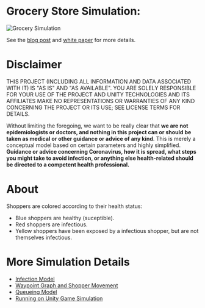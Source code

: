# Grocery Store Simulation:
![Grocery Simulation](docs/images/SimulationRunning.png "Grocery Simulation")

See the [blog post](https://blogs.unity3d.com/2020/05/08/exploring-new-ways-to-simulate-the-coronavirus-spread/) and [white paper](https://resources.unity.com/automotive-transportation-manufacturing/simulation-coronavirus-whitepaper) for more details.

# Disclaimer
THIS PROJECT (INCLUDING ALL INFORMATION AND DATA ASSOCIATED WITH IT) IS "AS IS" AND "AS AVAILABLE". YOU ARE SOLELY RESPONSIBLE FOR YOUR USE OF THE PROJECT AND UNITY TECHNOLOGIES AND ITS AFFILIATES MAKE NO REPRESENTATIONS OR WARRANTIES OF ANY KIND CONCERNING THE PROJECT OR ITS USE; SEE LICENSE TERMS FOR DETAILS. 

Without limiting the foregoing, we want to be really clear that __we are not epidemiologists or doctors, and nothing in this project can or should be taken as medical or other guidance or advice of any kind__. This is merely a conceptual model based on certain parameters and highly simplified. __Guidance or advice concerning Coronavirus, how it is spread, what steps you might take to avoid infection, or anything else health-related should be directed to a competent health professional.__

# About
Shoppers are colored according to their health status:
* Blue shoppers are healthy (suceptible).
* Red shoppers are infectious.
* Yellow shoppers have been exposed by a infectious shopper, but are not themselves infectious.

# More Simulation Details 
* [Infection Model](docs/InfectionModel.md)
* [Waypoint Graph and Shopper Movement](docs/WaypointGraphAndMovement.md)
* [Queueing Model](docs/QueueingModel.md)
* [Running on Unity Game Simulation](docs/GameSim.md)
